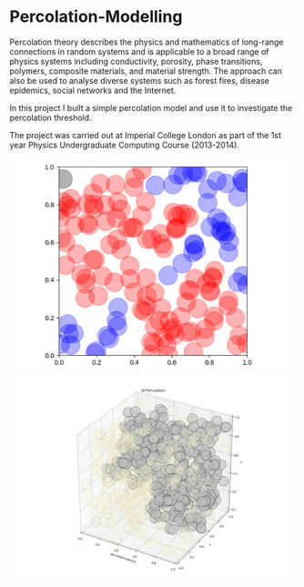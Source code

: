 # Percolation-Modelling

Percolation theory describes the physics and mathematics of long-range connections in random systems and is applicable to a broad range of physics systems including conductivity, porosity, phase transitions, polymers, composite materials, and material strength. The approach can also be used to analyse diverse systems such as forest fires, disease epidemics, social networks and the Internet.

In this project I built a simple percolation model and use it to investigate the percolation threshold.

The project was carried out at Imperial College London as part of the 1st year Physics Undergraduate Computing Course (2013-2014).


![2D Percolation Demo](percolationDemo.png)
![3D Percolation Demo](3DpercolationDemo.png)
